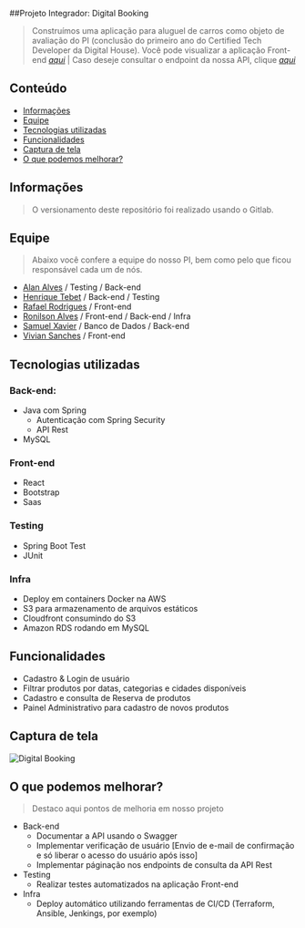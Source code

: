 ##Projeto Integrador: Digital Booking
> Construímos uma aplicação para aluguel de carros como objeto de avaliação do
> PI (conclusão do primeiro ano do Certified Tech Developer da Digital House).
> Você pode visualizar a aplicação Front-end [_aqui_](https://view.pidigitalbooking.ml)
> | Caso deseje consultar o endpoint da nossa API, clique [_aqui_](https://api.pidigitalbooking.ml/produto)

## Conteúdo
* [Informações](#Informações)
* [Equipe](#equipe)
* [Tecnologias utilizadas](#tecnologias-utilizadas)
* [Funcionalidades](#funcionalidades)
* [Captura de tela](#captura-de-tela)
* [O que podemos melhorar?](#o-que-podemos-melhorar?)

## Informações
> O versionamento deste repositório foi realizado usando o Gitlab.

## Equipe
> Abaixo você confere a equipe do nosso PI, bem como pelo que ficou responsável cada um de nós.
- [Alan Alves](https://www.linkedin.com/in/alanalvess/) / Testing / Back-end
- [Henrique Tebet](https://www.linkedin.com/in/henrique-tebet-31bb5315b/) / Back-end / Testing
- [Rafael Rodrigues](https://www.linkedin.com/in/rafael--rodrigues/) / Front-end
- [Ronilson Alves](https://linkedin.com/in/ronilsonalves) / Front-end / Back-end / Infra
- [Samuel Xavier](https://www.linkedin.com/in/samuel-xavier-60b757a9/) / Banco de Dados / Back-end
- [Vivian Sanches](https://www.linkedin.com/in/vivian-sanches/) / Front-end

## Tecnologias utilizadas
### Back-end:

- Java com Spring
    - Autenticação com Spring Security
    - API Rest
- MySQL

### Front-end

- React
- Bootstrap
- Saas

### Testing

- Spring Boot Test
- JUnit

### Infra

- Deploy em containers Docker na AWS
- S3 para armazenamento de arquivos estáticos
- Cloudfront consumindo do S3
- Amazon RDS rodando em MySQL

## Funcionalidades

- Cadastro & Login de usuário
- Filtrar produtos por datas, categorias e cidades disponíveis
- Cadastro e consulta de Reserva de produtos
- Painel Administrativo para cadastro de novos produtos

## Captura de tela
![Digital Booking](http://cdn.ronilsonalves.com/sitepessoal/projetos/digitalbooking.png "Digital Booking")

## O que podemos melhorar?
> Destaco aqui pontos de melhoria em nosso projeto

- Back-end
  - Documentar a API usando o Swagger
  - Implementar verificação de usuário [Envio de e-mail de confirmação e só liberar o acesso do usuário após isso]
  - Implementar páginação nos endpoints de consulta da API Rest
- Testing
  - Realizar testes automatizados na aplicação Front-end
- Infra
  - Deploy automático utilizando ferramentas de CI/CD (Terraform, Ansible, Jenkings, por exemplo)
